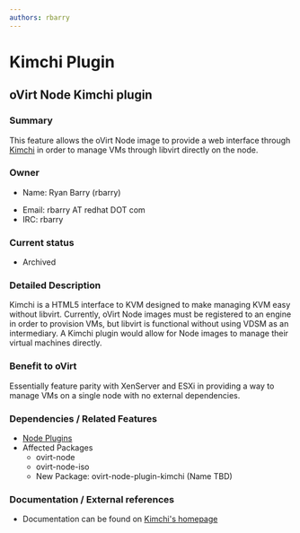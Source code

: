 ```yaml
---
authors: rbarry
---
```


# Kimchi Plugin

## oVirt Node Kimchi plugin

### Summary

This feature allows the oVirt Node image to provide a web interface through [Kimchi](https://github.com/kimchi-project/kimchi) in order to manage VMs through libvirt directly on the node.

### Owner

*   Name: Ryan Barry (rbarry)

<!-- -->

*   Email: rbarry AT redhat DOT com
*   IRC: rbarry

### Current status

*   Archived

### Detailed Description

Kimchi is a HTML5 interface to KVM designed to make managing KVM easy without libvirt. Currently, oVirt Node images must be registered to an engine in order to provision VMs, but libvirt is functional without using VDSM as an intermediary. A Kimchi plugin would allow for Node images to manage their virtual machines directly.

### Benefit to oVirt

Essentially feature parity with XenServer and ESXi in providing a way to manage VMs on a single node with no external dependencies.

### Dependencies / Related Features

*   [Node Plugins](/develop/release-management/features/node/plugins/)
*   Affected Packages
    -   ovirt-node
    -   ovirt-node-iso
    -   New Package: ovirt-node-plugin-kimchi (Name TBD)

### Documentation / External references

*   Documentation can be found on [Kimchi's homepage](https://github.com/kimchi-project/kimchi)




